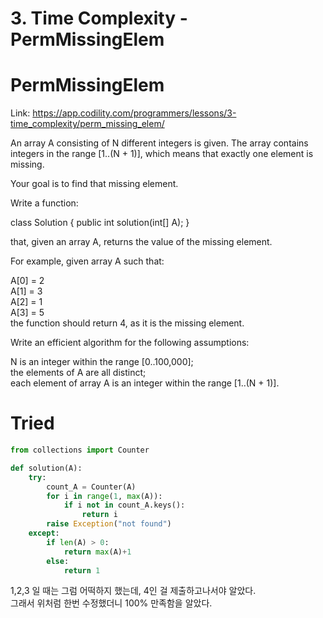 # 3. Time Complexity - PermMissingElem


# PermMissingElem

Link: https://app.codility.com/programmers/lessons/3-time_complexity/perm_missing_elem/

An array A consisting of N different integers is given. The array contains integers in the range [1..(N + 1)], which means that exactly one element is missing.

Your goal is to find that missing element.

Write a function:

class Solution { public int solution(int[] A); }  

that, given an array A, returns the value of the missing element.  

For example, given array A such that:  

  A[0] = 2  
  A[1] = 3  
  A[2] = 1  
  A[3] = 5  
the function should return 4, as it is the missing element.  

Write an efficient algorithm for the following assumptions:

N is an integer within the range [0..100,000];  
the elements of A are all distinct;  
each element of array A is an integer within the range [1..(N + 1)].  

# Tried

```python
from collections import Counter

def solution(A):
    try:
        count_A = Counter(A)
        for i in range(1, max(A)):
            if i not in count_A.keys():
                return i
        raise Exception("not found")
    except:
        if len(A) > 0:
            return max(A)+1
        else:
            return 1
```

1,2,3 일 때는 그럼 어떡하지 했는데, 4인 걸 제출하고나서야 알았다.  
그래서 위처럼 한번 수정했더니 100% 만족함을 알았다.  

